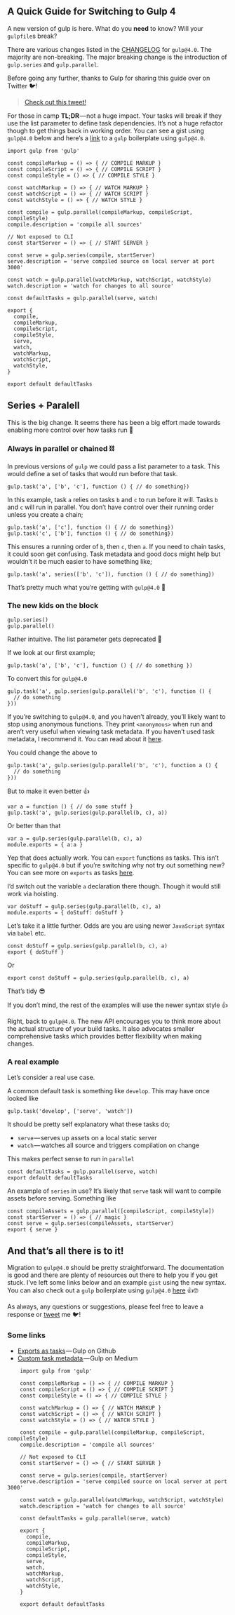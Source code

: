 ## A Quick Guide for Switching to Gulp 4

A new version of gulp is here. What do you **need** to know? Will your `gulpfile`s break?

There are various changes listed in the [CHANGELOG](https://github.com/gulpjs/gulp/blob/4.0/CHANGELOG.md) for `gulp@4.0`. The majority are non-breaking. The major breaking change is the introduction of `gulp.series` and `gulp.parallel`.

Before going any further, thanks to Gulp for sharing this guide over on Twitter 🐦!

> [Check out this tweet!](https://twitter.com/gulpjs/status/957412715974164480?ref_src=twsrc%5Etfw)

For those in camp **TL;DR** — not a huge impact. Your tasks will break if they use the list parameter to define task dependencies. It’s not a huge refactor though to get things back in working order. You can see a gist using `gulp@4.0` below and here’s a [link](https://github.com/jh3y/gulp-boilerplate) to a `gulp` boilerplate using `gulp@4.0`.

    import gulp from 'gulp'
    
    const compileMarkup = () => { // COMPILE MARKUP }
    const compileScript = () => { // COMPILE SCRIPT }
    const compileStyle = () => { // COMPILE STYLE }
    
    const watchMarkup = () => { // WATCH MARKUP }
    const watchScript = () => { // WATCH SCRIPT }
    const watchStyle = () => { // WATCH STYLE }
    
    const compile = gulp.parallel(compileMarkup, compileScript, compileStyle)
    compile.description = 'compile all sources'
    
    // Not exposed to CLI
    const startServer = () => { // START SERVER }
    
    const serve = gulp.series(compile, startServer)
    serve.description = 'serve compiled source on local server at port 3000'
    
    const watch = gulp.parallel(watchMarkup, watchScript, watchStyle)
    watch.description = 'watch for changes to all source'
    
    const defaultTasks = gulp.parallel(serve, watch)
    
    export {
      compile,
      compileMarkup,
      compileScript,
      compileStyle,
      serve,
      watch,
      watchMarkup,
      watchScript,
      watchStyle,
    }
    
    export default defaultTasks

Series + Paralell
-----------------

This is the big change. It seems there has been a big effort made towards enabling more control over how tasks run 🛂

### Always in parallel or chained ⛓

In previous versions of `gulp` we could pass a list parameter to a task. This would define a set of tasks that would run before that task.

    gulp.task('a', ['b', 'c'], function () { // do something})

In this example, task `a` relies on tasks `b` and `c` to run before it will. Tasks `b` and `c` will run in parallel. You don’t have control over their running order unless you create a chain;

    gulp.task('a', ['c'], function () { // do something})
    gulp.task('c', ['b'], function () { // do something})

This ensures a running order of `b`, then `c`, then `a`. If you need to chain tasks, it could soon get confusing. Task metadata and good docs might help but wouldn’t it be much easier to have something like;

    gulp.task('a', series(['b', 'c']), function () { // do something})

That’s pretty much what you’re getting with `gulp@4.0` 🎉

### The new kids on the block

    gulp.series()
    gulp.parallel()

Rather intuitive. The list parameter gets deprecated 👢

If we look at our first example;

    gulp.task('a', ['b', 'c'], function () { // do something })

To convert this for `gulp@4.0`

    gulp.task('a', gulp.series(gulp.parallel('b', 'c'), function () {
      // do something
    }))

If you’re switching to `gulp@4.0`, and you haven’t already, you’ll likely want to stop using anonymous functions. They print `<anonymous>` when run and aren’t very useful when viewing task metadata. If you haven’t used task metadata, I recommend it. You can read about it [here](https://medium.com/gulpjs/gulp-sips-custom-task-metadata-9a2dc80ac7b1).

You could change the above to

    gulp.task('a', gulp.series(gulp.parallel('b', 'c'), function a () {
      // do something
    }))

But to make it even better 👍

    var a = function () { // do some stuff }
    gulp.task('a', gulp.series(gulp.parallel(b, c), a))

Or better than that

    var a = gulp.series(gulp.parallel(b, c), a)
    module.exports = { a:a }

Yep that does actually work. You can `export` functions as tasks. This isn’t specific to `gulp@4.0` but if you’re switching why not try out something new? You can see more on `exports` as tasks [here](https://github.com/gulpjs/gulp/blob/master/docs/recipes/exports-as-tasks.md).

I’d switch out the variable `a` declaration there though. Though it would still work via hoisting.

    var doStuff = gulp.series(gulp.parallel(b, c), a)
    module.exports = { doStuff: doStuff }

Let’s take it a little further. Odds are you are using newer `JavaScript` syntax via `babel` etc.

    const doStuff = gulp.series(gulp.parallel(b, c), a)
    export { doStuff }

Or

    export const doStuff = gulp.series(gulp.parallel(b, c), a)

That’s tidy 😎

If you don’t mind, the rest of the examples will use the newer syntax style 👍

Right, back to `gulp@4.0`. The new API encourages you to think more about the actual structure of your build tasks. It also advocates smaller comprehensive tasks which provides better flexibility when making changes.

### A real example

Let’s consider a real use case.

A common default task is something like `develop`. This may have once looked like

    gulp.task('develop', ['serve', 'watch'])

It should be pretty self explanatory what these tasks do;

*   `serve` — serves up assets on a local static server
*   `watch` — watches all source and triggers compilation on change

This makes perfect sense to run in `parallel`

    const defaultTasks = gulp.parallel(serve, watch)
    export default defaultTasks

An example of `series` in use? It’s likely that `serve` task will want to compile assets before serving. Something like

    const compileAssets = gulp.parallel([compileScript, compileStyle])
    const startServer = () => { // magic }
    const serve = gulp.series(compileAssets, startServer)
    export { serve }

And that’s all there is to it!
------------------------------

Migration to `gulp@4.0` should be pretty straightforward. The documentation is good and there are plenty of resources out there to help you if you get stuck. I’ve left some links below and an example `gist` using the new syntax. You can also check out a `gulp` boilerplate using `gulp@4.0` [here](https://github.com/jh3y/gulp-boilerplate) 👍🤓

As always, any questions or suggestions, please feel free to leave a response or [tweet](https://twitter.com/@jh3yy) me 🐦!

### Some links

*   [Exports as tasks](https://github.com/gulpjs/gulp/blob/master/docs/recipes/exports-as-tasks.md) — Gulp on Github
*   [Custom task metadata ](https://medium.com/gulpjs/gulp-sips-custom-task-metadata-9a2dc80ac7b1)— Gulp on Medium
```
    import gulp from 'gulp'
    
    const compileMarkup = () => { // COMPILE MARKUP }
    const compileScript = () => { // COMPILE SCRIPT }
    const compileStyle = () => { // COMPILE STYLE }
    
    const watchMarkup = () => { // WATCH MARKUP }
    const watchScript = () => { // WATCH SCRIPT }
    const watchStyle = () => { // WATCH STYLE }
    
    const compile = gulp.parallel(compileMarkup, compileScript, compileStyle)
    compile.description = 'compile all sources'
    
    // Not exposed to CLI
    const startServer = () => { // START SERVER }
    
    const serve = gulp.series(compile, startServer)
    serve.description = 'serve compiled source on local server at port 3000'
    
    const watch = gulp.parallel(watchMarkup, watchScript, watchStyle)
    watch.description = 'watch for changes to all source'
    
    const defaultTasks = gulp.parallel(serve, watch)
    
    export {
      compile,
      compileMarkup,
      compileScript,
      compileStyle,
      serve,
      watch,
      watchMarkup,
      watchScript,
      watchStyle,
    }
    
    export default defaultTasks
```